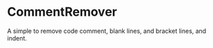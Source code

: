 CommentRemover
==============

A simple to remove code comment, blank lines, and bracket lines, and indent.
